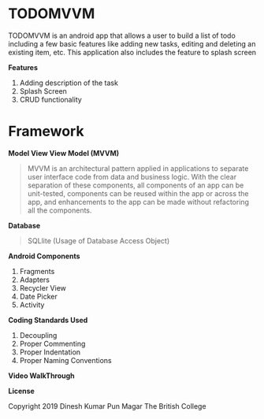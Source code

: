 # TODOMVVM

TODOMVVM is an android app that allows a user to build a list of todo including a few basic features like adding new tasks, editing and deleting an existing item, etc. This application also includes the feature to splash screen

**Features**

1.  Adding description of the task
2.  Splash Screen
3.  CRUD functionality

# Framework

**Model View View Model (MVVM)**

> MVVM is an architectural pattern applied in applications to separate user interface code from data and business logic. With the clear separation of these components, all components of an app can be unit-tested, components can be reused within the app or across the app, and enhancements to the app can be made without refactoring all the components.

**Database**

> SQLlite (Usage of Database Access Object)

**Android Components**

1.  Fragments
2.  Adapters
3.  Recycler View
4.  Date Picker
5.  Activity

**Coding Standards Used**

1.  Decoupling
2.  Proper Commenting
3.  Proper Indentation
4.  Proper Naming Conventions

**Video WalkThrough**

**License**

Copyright 2019 Dinesh Kumar Pun Magar The British College

